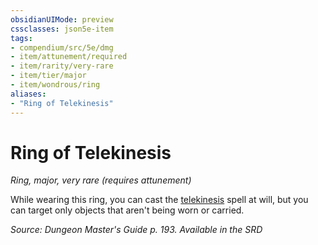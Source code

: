 ```yaml
---
obsidianUIMode: preview
cssclasses: json5e-item
tags:
- compendium/src/5e/dmg
- item/attunement/required
- item/rarity/very-rare
- item/tier/major
- item/wondrous/ring
aliases: 
- "Ring of Telekinesis"
---
```

# Ring of Telekinesis
*Ring, major, very rare (requires attunement)*  


While wearing this ring, you can cast the [telekinesis](2-Mechanics/CLI/spells/telekinesis.md) spell at will, but you can target only objects that aren't being worn or carried.

*Source: Dungeon Master's Guide p. 193. Available in the <span title='Systems Reference Document (5.1)'>SRD</span>*
